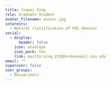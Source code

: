 ```yaml
---
title: Jiawei Xing
role: Graduate Student
avatar_filename: avatar.jpg
interests:
  - Natural classification of PAS domains
social:
  - display:
      header: false
    icon: envelope
    icon_pack: fas
    link: mailto:xing.232@buckeyemail.osu.edu
email: ""
superuser: false
user_groups:
  - Researchers
---
```

